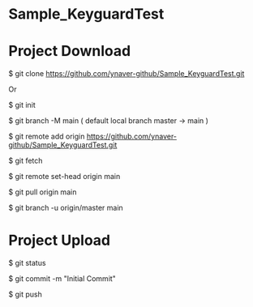 # Sample_KeyguardTest
# Project Download

$ git clone https://github.com/ynaver-github/Sample_KeyguardTest.git

Or

$ git init

$ git branch -M main  ( default local branch master -> main ) 

$ git remote add origin https://github.com/ynaver-github/Sample_KeyguardTest.git

$ git fetch

$ git remote set-head origin main

$ git pull origin main

$ git branch -u origin/master main

# Project Upload

$ git status

$ git commit -m "Initial Commit"

$ git push
